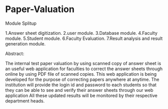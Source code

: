 # Paper-Valuation


Module Splitup
  
  1.Answer sheet digitization.
  2.user module.
  3.Database module.
  4.Faculty module.
  5.Student module.
  6.Faculty Evaluation.
  7.Result analysis and result generation module.


Abstract:

 The  internal test paper valuation by using scanned copy of answer sheet is an useful web application for faculties  to correct the  answer sheets through online by using PDF file of scanned copies. This web application is being developed for the purpose of correcting papers anywhere at anytime. The institution will  provide the login id and password to each students so that they can be able to see and verify their answer sheets through our web application All these updated results will be monitored by their respective department heads.

